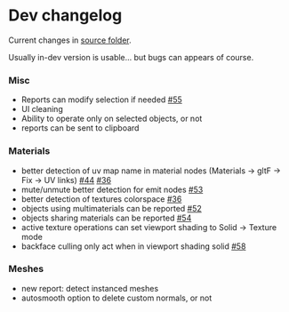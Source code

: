 # Dev changelog

Current changes in [source folder](https://github.com/Vinc3r/BlenderScripts/tree/master/nothing-is-3d).

Usually in-dev version is usable... but bugs can appears of course.

### Misc

- Reports can modify selection if needed [#55](https://github.com/Vinc3r/ReTiCo/issues/55)
- UI cleaning
- Ability to operate only on selected objects, or not
- reports can be sent to clipboard

### Materials

- better detection of uv map name in material nodes (Materials -> gltF -> Fix -> UV links) [#44](https://github.com/Vinc3r/ReTiCo/issues/44) [#36](https://github.com/Vinc3r/ReTiCo/issues/36)
- mute/unmute better detection for emit nodes [#53](https://github.com/Vinc3r/ReTiCo/issues/53)
- better detection of textures colorspace [#36](https://github.com/Vinc3r/ReTiCo/issues/36)
- objects using multimaterials can be reported [#52](https://github.com/Vinc3r/ReTiCo/issues/52)
- objects sharing materials can be reported [#54](https://github.com/Vinc3r/ReTiCo/issues/54)
- active texture operations can set viewport shading to Solid -> Texture mode
- backface culling only act when in viewport shading solid [#58](https://github.com/Vinc3r/ReTiCo/issues/58)

### Meshes

- new report: detect instanced meshes
- autosmooth option to delete custom normals, or not